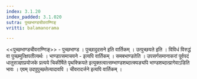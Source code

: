```yaml
---
index: 3.1.20
index_padded: 3.1.020
sutra: पुच्छभाण्डचीवराण्णिङ्
vritti: balamanorama

---
```

<<पुच्छभाण्डचीवराण्णिङ्>> - पुच्छभाण्ड । पुच्छादुदसने इति वार्तिकम् । उत्पुच्छयते इति । विविधं विरुद्धं वा पुच्छमुत्क्षिपतीत्यर्थः । भाण्डात्समाचयने - इत्यपि वार्तिकम् । समबभाण्डतेति । उपसर्गसमानाकरां पूर्वपदं धातुसञ्ज्ञाप्रयोजके प्रत्यये चिकीर्षिते पृथक्क्रियते इत्युक्तत्वात्सम्भाण्डशब्दात्क्यङ्यपि भाण्डशब्दात्प्रागेवाऽडिति भावः । एवम् उदपुपुच्छतेत्यादावपि । चीवरादर्जने इत्यपि वार्तिकम् । 